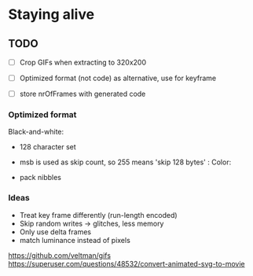 # Staying alive


## TODO

- [ ] Crop GIFs when extracting to 320x200
- [ ] Optimized format (not code) as alternative, use for keyframe
- [ ] store nrOfFrames with generated code


### Optimized format

Black-and-white: 

- 128 character set
- msb is used as skip count, so 255 means 'skip 128 bytes'
    :
Color:

- pack nibbles


### Ideas

- Treat key frame differently (run-length encoded)
- Skip random writes -> glitches, less memory
- Only use delta frames
- match luminance instead of pixels


https://github.com/veltman/gifs
https://superuser.com/questions/48532/convert-animated-svg-to-movie
